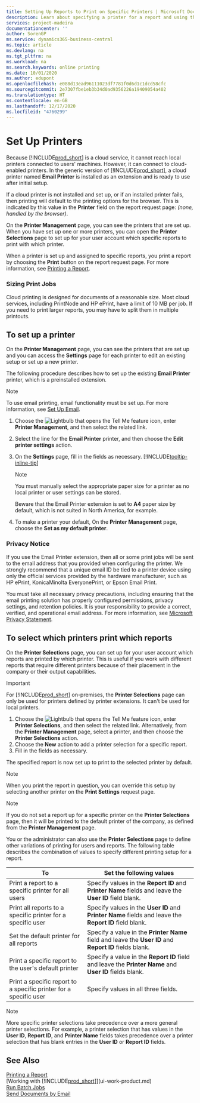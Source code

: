 ```yaml
---
title: Setting Up Reports to Print on Specific Printers | Microsoft Docs
description: Learn about specifying a printer for a report and using the Printer Selections page.
services: project-madeira
documentationcenter: ''
author: SorenGP
ms.service: dynamics365-business-central
ms.topic: article
ms.devlang: na
ms.tgt_pltfrm: na
ms.workload: na
ms.search.keywords: online printing
ms.date: 10/01/2020
ms.author: edupont
ms.openlocfilehash: e088d13ead96111023df7781f0d6d1c1dcd58cfc
ms.sourcegitcommit: 2e7307fbe1eb3b34d0ad9356226a19409054a402
ms.translationtype: HT
ms.contentlocale: en-GB
ms.lasthandoff: 12/17/2020
ms.locfileid: "4760299"
---
```

# <a name="set-up-printers"></a>Set Up Printers
Because [!INCLUDE[prod_short](includes/prod_short.md)] is a cloud service, it cannot reach local printers connected to users' machines. However, it can connect to cloud-enabled printers. In the generic version of [!INCLUDE[prod_short](includes/prod_short.md)], a cloud printer named **Email Printer** is installed as an extension and is ready to use after initial setup.

If a cloud printer is not installed and set up, or if an installed printer fails, then printing will default to the printing options for the browser. This is indicated by this value in the **Printer** field on the report request page: *(none, handled by the browser)*.

On the **Printer Management** page, you can see the printers that are set up. When you have set up one or more printers, you can open the **Printer Selections** page to set up for your user account which specific reports to print with which printer.

When a printer is set up and assigned to specific reports, you print a report by choosing the **Print** button on the report request page. For more information, see [Printing a Report](ui-work-report.md#PrintReport).

### <a name="sizing-print-jobs"></a>Sizing Print Jobs
Cloud printing is designed for documents of a reasonable size. Most cloud services, including PrintNode and HP ePrint, have a limit of 10 MB per job. If you need to print larger reports, you may have to split them in multiple printouts.

## <a name="to-set-up-a-printer"></a>To set up a printer
On the **Printer Management** page, you can see the printers that are set up and you can access the **Settings** page for each printer to edit an existing setup or set up a new printer.

The following procedure describes how to set up the existing **Email Printer** printer, which is a preinstalled extension.

> [!NOTE]
> To use email printing, email functionality must be set up. For more information, see [Set Up Email](admin-how-setup-email.md).

1. Choose the ![Lightbulb that opens the Tell Me feature](media/ui-search/search_small.png "Tell me what you want to do") icon, enter **Printer Management**, and then select the related link.
2. Select the line for the **Email Printer** printer, and then choose the **Edit printer settings** action.
3. On the **Settings** page, fill in the fields as necessary. [!INCLUDE[tooltip-inline-tip](includes/tooltip-inline-tip_md.md)]

    > [!NOTE]
    > You must manually select the appropriate paper size for a printer as no local printer or user settings can be stored.
    >
    > Beware that the Email Printer extension is set to **A4** paper size by default, which is not suited in North America, for example.
4. To make a printer your default, On the **Printer Management** page, choose the **Set as my default printer**.

### <a name="privacy-notice"></a>Privacy Notice
If you use the Email Printer extension, then all or some print jobs will be sent to the email address that you provided when configuring the printer. We strongly recommend that a unique email ID be tied to a printer device using only the official services provided by the hardware manufacturer, such as HP ePrint, KonicaMinolta EveryonePrint, or Epson Email Print.

You must take all necessary privacy precautions, including ensuring that the email printing solution has properly configured permissions, privacy settings, and retention policies. It is your responsibility to provide a correct, verified, and operational email address. For more information, see [Microsoft Privacy Statement](https://privacy.microsoft.com/en-us/privacystatement).

## <a name="to-select-which-printers-print-which-reports"></a>To select which printers print which reports

On the **Printer Selections** page, you can set up for your user account which reports are printed by which printer. This is useful if you work with different reports that require different printers because of their placement in the company or their output capabilities.

> [!IMPORTANT]
> For [!INCLUDE[prod_short](includes/prod_short.md)] on-premises, the **Printer Selections** page can only be used for printers defined by printer extensions. It can't be used for local printers.

1. Choose the ![Lightbulb that opens the Tell Me feature](media/ui-search/search_small.png "Tell me what you want to do") icon, enter **Printer Selections**, and then select the related link. Alternatively, from the **Printer Management** page, select a printer, and then choose the **Printer Selections** action.
2. Choose the **New** action to add a printer selection for a specific report.
3. Fill in the fields as necessary.

The specified report is now set up to print to the selected printer by default.

> [!NOTE]
> When you print the report in question, you can override this setup by selecting another printer on the **Print Settings** request page.

> [!NOTE]
> If you do not set a report up for a specific printer on the **Printer Selections** page, then it will be printed to the default printer of the company, as defined from the **Printer Management** page.

You or the administrator can also use the **Printer Selections** page to define other variations of printing for users and reports. The following table describes the combination of values to specify different printing setup for a report.

|To                                                 |Set the following values                                             |
|---------------------------------------------------|---------------------------------------------------------------------|
|Print a report to a specific printer for all users |Specify values in the **Report ID** and **Printer Name** fields and leave the **User ID** field blank.|
|Print all reports to a specific printer for a specific user|Specify values in the **User ID** and **Printer Name** fields and leave the **Report ID** field blank.|
|Set the default printer for all reports|Specify a value in the **Printer Name** field and leave the **User ID** and **Report ID** fields blank.|
|Print a specific report to the user's default printer|Specify a value in the **Report ID** field and leave the **Printer Name** and **User ID** fields blank.|
|Print a specific report to a specific printer for a specific user|Specify values in all three fields.|

> [!NOTE]
> More specific printer selections take precedence over a more general printer selections. For example, a printer selection that has values in the **User ID**, **Report ID**, and **Printer Name** fields takes precedence over a printer selection that has blank entries in the **User ID** or **Report ID** fields.

## <a name="see-also"></a>See Also
[Printing a Report](ui-work-report.md#PrintReport)  
[Working with [!INCLUDE[prod_short](includes/prod_short.md)]](ui-work-product.md)  
[Run Batch Jobs](ui-how-run-batch-jobs.md)  
[Send Documents by Email](ui-how-send-documents-email.md)  
